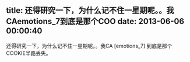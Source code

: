 title: 还得研究一下，为什么记不住一星期呢。。我CAemotions_7到底是那个COO
date: 2013-06-06 00:00:40
---

还得研究一下，为什么记不住一星期呢。。我CA [emotions_7] 到底是那个COOKIE半路丢失。